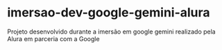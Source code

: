 # imersao-dev-google-gemini-alura
Projeto desenvolvido durante a imersão em google gemini realizado pela Alura em parceria com a Google
